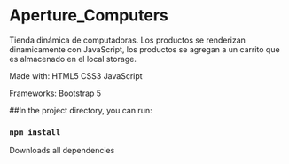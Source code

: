 # Aperture_Computers

Tienda dinámica de computadoras. Los productos se renderizan dinamicamente con JavaScript, los productos se agregan a un carrito que es almacenado en el local storage.

Made with: HTML5 CSS3 JavaScript

Frameworks: Bootstrap 5

##In the project directory, you can run:

### `npm install`

Downloads all dependencies
